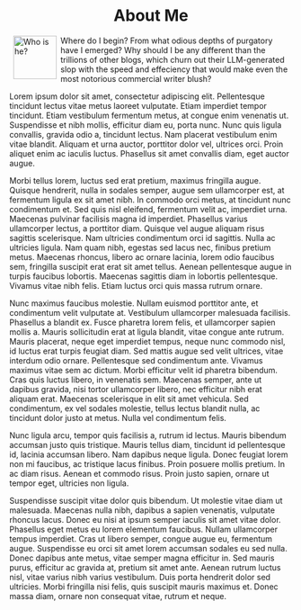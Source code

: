 <h1 style="text-align:center"><strong>About Me</strong></h1>
<div class="text-block">
<img src="tricorn.jpeg" alt="Who is he?" width="77" align="left" hspace="7">
Where do I begin? From what odious depths of purgatory have I emerged? Why should I be any different than the trillions of other blogs, which churn out their LLM-generated slop with the speed and effeciency that would make even the most notorious commercial writer blush?

Lorem ipsum dolor sit amet, consectetur adipiscing elit. Pellentesque tincidunt lectus vitae metus laoreet vulputate. Etiam imperdiet tempor tincidunt. Etiam vestibulum fermentum metus, at congue enim venenatis ut. Suspendisse et nibh mollis, efficitur diam eu, porta nunc. Nunc quis ligula convallis, gravida odio a, tincidunt lectus. Nam placerat vestibulum enim vitae blandit. Aliquam et urna auctor, porttitor dolor vel, ultrices orci. Proin aliquet enim ac iaculis luctus. Phasellus sit amet convallis diam, eget auctor augue.

Morbi tellus lorem, luctus sed erat pretium, maximus fringilla augue. Quisque hendrerit, nulla in sodales semper, augue sem ullamcorper est, at fermentum ligula ex sit amet nibh. In commodo orci metus, at tincidunt nunc condimentum et. Sed quis nisl eleifend, fermentum velit ac, imperdiet urna. Maecenas pulvinar facilisis magna id imperdiet. Phasellus varius ullamcorper lectus, a porttitor diam. Quisque vel augue aliquam risus sagittis scelerisque. Nam ultricies condimentum orci id sagittis. Nulla ac ultricies ligula. Nam quam nibh, egestas sed lacus nec, finibus pretium metus. Maecenas rhoncus, libero ac ornare lacinia, lorem odio faucibus sem, fringilla suscipit erat erat sit amet tellus. Aenean pellentesque augue in turpis faucibus lobortis. Maecenas sagittis diam in lobortis pellentesque. Vivamus vitae nibh felis. Etiam luctus orci quis massa rutrum ornare.

Nunc maximus faucibus molestie. Nullam euismod porttitor ante, et condimentum velit vulputate at. Vestibulum ullamcorper malesuada facilisis. Phasellus a blandit ex. Fusce pharetra lorem felis, et ullamcorper sapien mollis a. Mauris sollicitudin erat at ligula blandit, vitae congue ante rutrum. Mauris placerat, neque eget imperdiet tempus, neque nunc commodo nisl, id luctus erat turpis feugiat diam. Sed mattis augue sed velit ultrices, vitae interdum odio ornare. Pellentesque sed condimentum ante. Vivamus maximus vitae sem ac dictum. Morbi efficitur velit id pharetra bibendum. Cras quis luctus libero, in venenatis sem. Maecenas semper, ante ut dapibus gravida, nisi tortor ullamcorper libero, nec efficitur nibh erat aliquam erat. Maecenas scelerisque in elit sit amet vehicula. Sed condimentum, ex vel sodales molestie, tellus lectus blandit nulla, ac tincidunt dolor justo at metus. Nulla vel condimentum felis.

Nunc ligula arcu, tempor quis facilisis a, rutrum id lectus. Mauris bibendum accumsan justo quis tristique. Mauris tellus diam, tincidunt id pellentesque id, lacinia accumsan libero. Nam dapibus neque ligula. Donec feugiat lorem non mi faucibus, ac tristique lacus finibus. Proin posuere mollis pretium. In ac diam risus. Aenean et commodo risus. Proin justo sapien, ornare ut tempor eget, ultricies non ligula.

Suspendisse suscipit vitae dolor quis bibendum. Ut molestie vitae diam ut malesuada. Maecenas nulla nibh, dapibus a sapien venenatis, vulputate rhoncus lacus. Donec eu nisi at ipsum semper iaculis sit amet vitae dolor. Phasellus eget metus eu lorem elementum faucibus. Nullam ullamcorper tempus imperdiet. Cras ut libero semper, congue augue eu, fermentum augue. Suspendisse eu orci sit amet lorem accumsan sodales eu sed nulla. Donec dapibus ante metus, vitae semper magna efficitur in. Sed mauris purus, efficitur ac gravida at, pretium sit amet ante. Aenean rutrum luctus nisl, vitae varius nibh varius vestibulum. Duis porta hendrerit dolor sed ultricies. Morbi fringilla nisi felis, quis suscipit mauris maximus et. Donec massa diam, ornare non consequat vitae, rutrum et neque.
</div>
